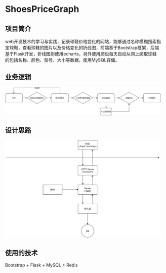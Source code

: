 # ShoesPriceGraph

## 项目简介
web开发技术的学习与实践，记录球鞋价格变化的网站，能够通过名称模糊搜索指定球鞋，查看球鞋的图片以及价格变化的折线图，前端基于Bootstrap框架，后端基于Flask开发，折线图则使用echarts，另外使用爬虫每天自动从网上爬取球鞋的包括名称、颜色、型号、大小等数据，使用MySQL存储。
## 业务逻辑
![image](https://github.com/z6703/ShoesPriceGraph/blob/master/images/%E6%B5%81%E7%A8%8B.png)

## 设计思路
![image](https://github.com/z6703/ShoesPriceGraph/blob/master/images/%E6%9E%B6%E6%9E%84%E5%9B%BE.png)

## 使用的技术
Bootstrap + Flask + MySQL + Redis

